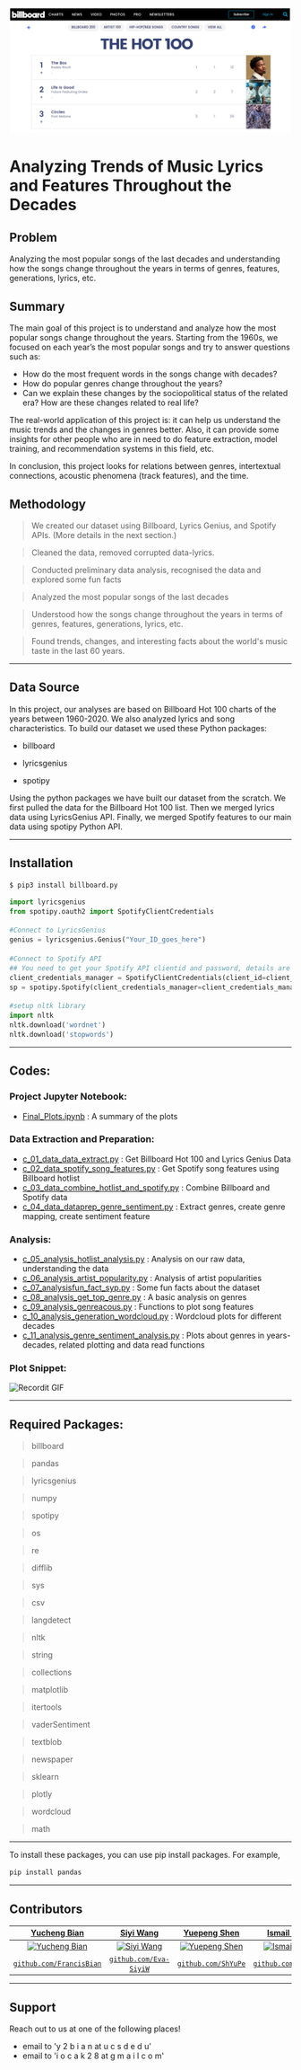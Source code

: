 <a href="https://www.billboard.com/charts/hot-100"><img src="img/billboard_snippet.png" alt="Italian Trulli"></a>

# Analyzing Trends of Music Lyrics and Features Throughout the Decades

## Problem
Analyzing the most popular songs of the last decades and understanding how the songs change throughout the
years in terms of genres, features, generations, lyrics, etc.

## Summary
The main goal of this project is to understand and analyze how the most popular songs change throughout
the years. Starting from the 1960s, we focused on each year’s the most popular songs and try to answer
questions such as:
- How do the most frequent words in the songs change with decades?
- How do popular genres change throughout the years?
- Can we explain these changes by the sociopolitical status of the related era? How are these
changes related to real life?

The real-world application of this project is: it can help us understand the music trends and the changes in genres better. Also, it can provide some insights for other people who are in need to do feature extraction, model training, and recommendation systems in this field, etc.

In conclusion, this project looks for relations between genres, intertextual connections, acoustic
phenomena (track features), and the time.

## Methodology
> We created our dataset using Billboard, Lyrics Genius, and Spotify APIs. (More details in the next section.)

> Cleaned the data, removed corrupted data-lyrics.

> Conducted preliminary data analysis, recognised the data and explored some fun facts

> Analyzed the most popular songs of the last decades

> Understood how the songs change throughout the years in terms of genres, features, generations, lyrics, etc. 

> Found trends, changes, and interesting facts about the world's music taste in the last 60 years.

---

## Data Source
In this project, our analyses are based on Billboard Hot 100 charts of the years between 1960-2020. 
We also analyzed lyrics and song characteristics. To build our dataset we used these Python packages:

- billboard
	
- lyricsgenius
	
- spotipy

Using the python packages we have built our dataset from the scratch. We first pulled the data for the Billboard Hot 100 list. Then we merged lyrics data using LyricsGenius API. Finally, we merged Spotify features to our main data using spotipy Python API.

---

## Installation

```shell
$ pip3 install billboard.py
```

```python
import lyricsgenius
from spotipy.oauth2 import SpotifyClientCredentials

#Connect to LyricsGenius
genius = lyricsgenius.Genius("Your_ID_goes_here")

#Connect to Spotify API
## You need to get your Spotify API clientid and password, details are in the source codes.
client_credentials_manager = SpotifyClientCredentials(client_id=client_id, client_secret=client_secret)
sp = spotipy.Spotify(client_credentials_manager=client_credentials_manager)

#setup nltk library
import nltk
nltk.download('wordnet')
nltk.download('stopwords')
```

---

## Codes:

### Project Jupyter Notebook:
- [Final_Plots.ipynb](../master/Final_Plots.ipynb) : A summary of the plots

### Data Extraction and Preparation:
 - [c_01_data_data_extract.py](../master/source_codes/c_01_data_data_extract.py) : Get Billboard Hot 100 and Lyrics Genius Data
 - [c_02_data_spotify_song_features.py](../master/source_codes/c_02_data_spotify_song_features.py) : Get Spotify song features using Billboard hotlist
 - [c_03_data_combine_hotlist_and_spotify.py](../master/source_codes/c_03_data_combine_hotlist_and_spotify.py) : Combine Billboard and Spotify data
 - [c_04_data_dataprep_genre_sentiment.py](../master/source_codes/c_04_data_dataprep_genre_sentiment.py) : Extract genres, create genre mapping, create sentiment feature

### Analysis:
 - [c_05_analysis_hotlist_analysis.py](../master/source_codes/c_05_analysis_hotlist_analysis.py) : Analysis on our raw data, understanding the data
 - [c_06_analysis_artist_popularity.py](../master/source_codes/c_06_analysis_artist_popularity.py) : Analysis of artist popularities
 - [c_07_analysisfun_fact_syp.py](../master/source_codes/c_07_analysisfun_fact_syp.py) : Some fun facts about the dataset
 - [c_08_analysis_get_top_genre.py](../master/source_codes/c_08_analysis_get_top_genre.py) : A basic analysis on genres
 - [c_09_analysis_genreacous.py](../master/source_codes/c_09_analysis_genreacous.py) : Functions to plot song features
 - [c_10_analysis_generation_wordcloud.py](../master/source_codes/c_10_analysis_generation_wordcloud.py) : Wordcloud plots for different decades
 - [c_11_analysis_genre_sentiment_analysis.py](../master/source_codes/c_11_analysis_genre_sentiment_analysis.py) : Plots about genres in years-decades, related plotting and data read functions

### Plot Snippet:
![Recordit GIF](http://g.recordit.co/GiVH5fq5LX.gif)

---

## Required Packages:
> billboard

> pandas

> lyricsgenius

> numpy

> spotipy

> os

> re

> difflib

> sys

> csv

> langdetect

> nltk

> string

> collections

> matplotlib

> itertools

> vaderSentiment

> textblob

> newspaper

> sklearn

> plotly

> wordcloud

> math

---

To install these packages, you can use pip install packages. For example,

```javascript
pip install pandas
```

---

## Contributors
| <a href="https://github.com/FrancisBian" target="_blank">**Yucheng Bian**</a> | <a href="https://github.com/Eva-SiyiW" target="_blank">**Siyi Wang**</a> | <a href="https://github.com/ShYuPe" target="_blank">**Yuepeng Shen**</a> | <a href="https://github.com/iocak28" target="_blank">**Ismail Ocak**</a> |
| :---: |:---:| :---:| :---:|
| [![Yucheng Bian](https://avatars3.githubusercontent.com/u/26937986?s=400&v=4)](https://github.com/FrancisBian)    | [![Siyi Wang](https://avatars1.githubusercontent.com/u/55155879?s=400&v=4)](https://github.com/Eva-SiyiW) | [![Yuepeng Shen](https://avatars1.githubusercontent.com/u/28599459?s=400&v=4)](https://github.com/ShYuPe)  | [![Ismail Ocak](https://avatars0.githubusercontent.com/u/14804342?s=400&v=4)](https://github.com/iocak2)    |
| <a href="https://github.com/FrancisBian" target="_blank">`github.com/FrancisBian`</a> | <a href="https://github.com/Eva-SiyiW" target="_blank">`github.com/Eva-SiyiW`</a> | <a href="https://github.com/ShYuPe" target="_blank">`github.com/ShYuPe`</a> | <a href="https://github.com/iocak28" target="_blank">`github.com/iocak28`</a> |

---

## Support
Reach out to us at one of the following places!
- email to 'y 2 b i a n at u c s d   e d u'
- email to 'i o c a k 2 8 at g m a i l   c o m'

